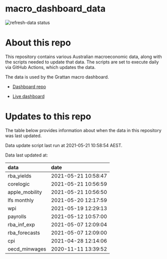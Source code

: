 
<!-- README.md is generated from README.Rmd. Please edit that file -->

# macro\_dashboard\_data

<!-- badges: start -->

![refresh-data
status](https://github.com/grattan/macro_dashboard_data/workflows/refresh-data/badge.svg)

<!-- badges: end -->

# About this repo

This repository contains various Australian macroeconomic data, along
with the scripts needed to update that data. The scripts are set to
execute daily via GitHub Actions, which updates the data.

The data is used by the Grattan macro dashboard.

  - [Dashboard repo](https://github.com/grattan/macrodashboard)

  - [Live dashboard](https://mattcowgill.shinyapps.io/macrodashboard/)

# Updates to this repo

The table below provides information about when the data in this
repository was last updated.

Data update script last run at 2021-05-21 10:58:54 AEST.

Data last updated at:

| data            | date                |
| :-------------- | :------------------ |
| rba\_yields     | 2021-05-21 10:58:47 |
| corelogic       | 2021-05-21 10:56:59 |
| apple\_mobility | 2021-05-21 10:56:50 |
| lfs monthly     | 2021-05-20 12:17:59 |
| wpi             | 2021-05-19 12:29:13 |
| payrolls        | 2021-05-12 10:57:00 |
| rba\_inf\_exp   | 2021-05-07 12:09:04 |
| rba\_forecasts  | 2021-05-07 12:09:00 |
| cpi             | 2021-04-28 12:14:06 |
| oecd\_minwages  | 2020-11-11 13:39:52 |
